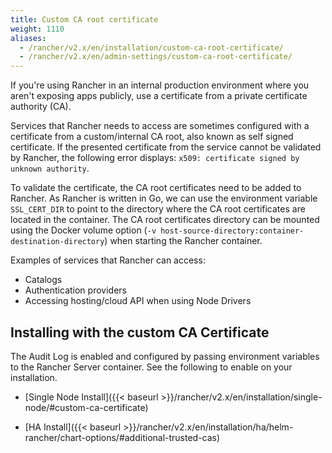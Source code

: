 ```yaml
---
title: Custom CA root certificate
weight: 1110
aliases:
  - /rancher/v2.x/en/installation/custom-ca-root-certificate/
  - /rancher/v2.x/en/admin-settings/custom-ca-root-certificate/
---
```

If you're using Rancher in an internal production environment where you aren't exposing apps publicly, use a certificate from a private certificate authority (CA).

Services that Rancher needs to access are sometimes configured with a certificate from a custom/internal CA root, also known as self signed certificate. If the presented certificate from the service cannot be validated by Rancher, the following error displays: `x509: certificate signed by unknown authority`.

To validate the certificate, the CA root certificates need to be added to Rancher. As Rancher is written in Go, we can use the environment variable `SSL_CERT_DIR` to point to the directory where the CA root certificates are located in the container. The CA root certificates directory can be mounted using the Docker volume option (`-v host-source-directory:container-destination-directory`) when starting the Rancher container.

Examples of services that Rancher can access:

* Catalogs
* Authentication providers
* Accessing hosting/cloud API when using Node Drivers

## Installing with the custom CA Certificate

The Audit Log is enabled and configured by passing environment variables to the Rancher Server container. See the following to enable on your installation.

- [Single Node Install]({{< baseurl >}}/rancher/v2.x/en/installation/single-node/#custom-ca-certificate)

- [HA Install]({{< baseurl >}}/rancher/v2.x/en/installation/ha/helm-rancher/chart-options/#additional-trusted-cas)
